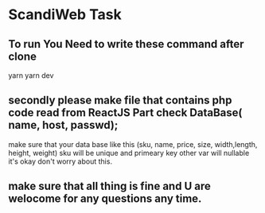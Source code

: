 # ScandiWeb Task
## To run You Need to write these command after clone

yarn 
yarn dev

## secondly please make file that contains php code read from ReactJS Part check DataBase( name, host, passwd);
make sure that your data base like this (sku, name, price, size, width,length, height, weight) sku will be unique and primeary key other var will nullable it's okay don't worry about this.
## make sure that all thing is fine and U are welocome for any questions any time.